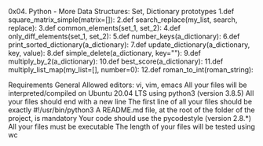 0x04. Python - More Data Structures: Set, Dictionary
prototypes
1.def square_matrix_simple(matrix=[]):
2.def search_replace(my_list, search, replace):
3.def common_elements(set_1, set_2):
4.def only_diff_elements(set_1, set_2):
5.def number_keys(a_dictionary):
6.def print_sorted_dictionary(a_dictionary):
7.def update_dictionary(a_dictionary, key, value):
8.def simple_delete(a_dictionary, key=""):
9.def multiply_by_2(a_dictionary):
10.def best_score(a_dictionary):
11.def multiply_list_map(my_list=[], number=0):
12.def roman_to_int(roman_string):

Requirements
General
Allowed editors: vi, vim, emacs
All your files will be interpreted/compiled on Ubuntu 20.04 LTS using python3 (version 3.8.5)
All your files should end with a new line
The first line of all your files should be exactly #!/usr/bin/python3
A README.md file, at the root of the folder of the project, is mandatory
Your code should use the pycodestyle (version 2.8.*)
All your files must be executable
The length of your files will be tested using wc
